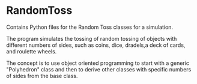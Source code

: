 # RandomToss
Contains Python files for the Random Toss classes for a simulation.

The program simulates the tossing of random tossing of objects with different numbers of sides, such as coins, dice, dradels,a deck of cards, and roulette wheels.  

The concept is to use object oriented programming to start with a generic "Polyhedron" class and then to derive other classes with specific numbers of sides from the base class.
